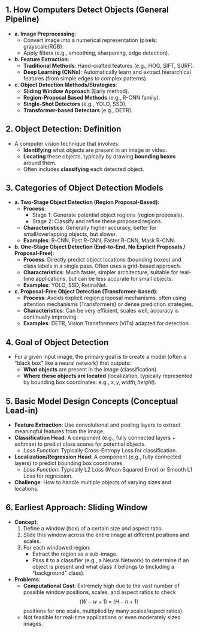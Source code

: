 ## 1. How Computers Detect Objects (General Pipeline)
- **a. Image Preprocessing**:
  - Convert image into a numerical representation (pixels: grayscale/RGB).
  - Apply filters (e.g., smoothing, sharpening, edge detection).
- **b. Feature Extraction**:
  - **Traditional Methods**: Hand-crafted features (e.g., HOG, SIFT, SURF).
  - **Deep Learning (CNNs)**: Automatically learn and extract hierarchical features (from simple edges to complex patterns).
- **c. Object Detection Methods/Strategies**:
  - **Sliding Window Approach** (Early method).
  - **Region-Proposal Based Methods** (e.g., R-CNN family).
  - **Single-Shot Detectors** (e.g., YOLO, SSD).
  - **Transformer-based Detectors** (e.g., DETR).

## 2. Object Detection: Definition
- A computer vision technique that involves:
  - **Identifying** what objects are present in an image or video.
  - **Locating** these objects, typically by drawing **bounding boxes** around them.
  - Often includes **classifying** each detected object.

## 3. Categories of Object Detection Models
- **a. Two-Stage Object Detection (Region Proposal-Based)**:
  - **Process**:
    - Stage 1: Generate potential object regions (region proposals).
    - Stage 2: Classify and refine these proposed regions.
  - **Characteristics**: Generally higher accuracy, better for small/overlapping objects, but slower.
  - **Examples**: R-CNN, Fast R-CNN, Faster R-CNN, Mask R-CNN.
- **b. One-Stage Object Detection (End-to-End, No Explicit Proposals / Proposal-Free)**:
  - **Process**: Directly predict object locations (bounding boxes) and class labels in a single pass. Often uses a grid-based approach.
  - **Characteristics**: Much faster, simpler architecture, suitable for real-time applications, but can be less accurate for small objects.
  - **Examples**: YOLO, SSD, RetinaNet.
- **c. Proposal-Free Object Detection (Transformer-based)**:
  - **Process**: Avoids explicit region proposal mechanisms, often using attention mechanisms (Transformers) or dense prediction strategies.
  - **Characteristics**: Can be very efficient, scales well, accuracy is continually improving.
  - **Examples**: DETR, Vision Transformers (ViTs) adapted for detection.

## 4. Goal of Object Detection
- For a given input image, the primary goal is to create a model (often a "black box" like a neural network) that outputs:
  - **What objects** are present in the image (classification).
  - **Where these objects are located** (localization, typically represented by bounding box coordinates: e.g., $x, y, width, height$).

## 5. Basic Model Design Concepts (Conceptual Lead-in)
- **Feature Extraction**: Use convolutional and pooling layers to extract meaningful features from the image.
- **Classification Head**: A component (e.g., fully connected layers + softmax) to predict class scores for potential objects.
  - *Loss Function*: Typically Cross-Entropy Loss for classification.
- **Localization/Regression Head**: A component (e.g., fully connected layers) to predict bounding box coordinates.
  - *Loss Function*: Typically L2 Loss (Mean Squared Error) or Smooth L1 Loss for regression.
- **Challenge**: How to handle multiple objects of varying sizes and locations.

## 6. Earliest Approach: Sliding Window
- **Concept**:
  1. Define a window (box) of a certain size and aspect ratio.
  2. Slide this window across the entire image at different positions and scales.
  3. For each windowed region:
     - Extract the region as a sub-image.
     - Pass it to a classifier (e.g., a Neural Network) to determine if an object is present and what class it belongs to (including a "background" class).
- **Problems**:
  - **Computational Cost**: Extremely high due to the vast number of possible window positions, scales, and aspect ratios to check $$ (W - w + 1) \times (H - h + 1) $$ positions for one scale, multiplied by many scales/aspect ratios).
  - Not feasible for real-time applications or even moderately sized images.